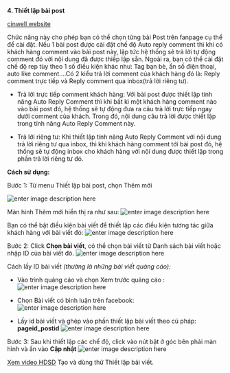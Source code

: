  **4. Thiết lập bài post**

[cinwell website](https://www.youtube.com/embed/2izLao1EcZc ':include :type=iframe width=100% height=400px')

Chức năng này cho phép bạn có thể chọn từng bài Post trên fanpage cụ thể để cài đặt. Nếu 1 bài post được cài đặt chế độ Auto reply comment thì khi có khách hàng comment vào bài post này, lập tức hệ thống sẽ trả lời tự động comment đó với nội dung đã được thiếp lập sẵn. Ngoài ra, bạn có thể cài đặt chế độ rep tùy theo 1 số điều kiện khác như: Tag bạn bè, ẩn số điện thoại, auto like comment....Có 2 kiểu trả lời comment của khách hàng đó là: Reply comment trực tiếp và Reply comment qua inbox(trả lời riêng tư).

- Trả lời trực tiếp comment khách hàng: Với bài post được thiết lập tính năng Auto Reply Comment thì khi bất kì một khách hàng comment nào vào bài post đó, hệ thống sẽ tự động đưa ra câu trà lời trực tiếp ngay dưới comment của khách. Trong đó, nội dung câu trả lời được thiết lập trong tính năng Auto Reply Comment này.

- Trả lời riêng tư: Khi thiết lập tính năng Auto Reply Comment với nội dung trả lời riêng tư qua inbox, thì khi khách hàng comment tới bài post đó, hệ thống sẽ tự động inbox cho khách hàng với nội dung được thiết lập trong phần trả lời riêng tư đó.

**Cách sử dụng:**

Bước 1: Từ menu Thiết lập bài post, chọn Thêm mới

![enter image description here](https://static8.muarecdn.com/original/muare/images/2019/11/19/5383847_46.png)

Màn hình Thêm mới hiển thị ra như sau:
![enter image description here](https://static8.muarecdn.com/original/muare/images/2019/11/19/5383850_47.png)

Bạn có thể bật điều kiện bài viết để thiết lập các điều kiện tương tác giữa khách hàng với bài viết đó:
![enter image description here](https://static8.muarecdn.com/original/muare/images/2019/11/19/5383861_48.png)

Bước 2: Click **Chọn bài viết**, có thể chọn bài viết từ Danh sách bài viết hoặc nhập ID của bài viết đó.
![enter image description here](https://static8.muarecdn.com/original/muare/images/2019/11/19/5383868_49.png)

Cách lấy ID bài viết _(thường là những bài viết quảng cáo):_

- Vào trình quảng cáo và chọn Xem trước quảng cáo :
![enter image description here](https://static8.muarecdn.com/original/muare/images/2019/11/19/5383872_50.png)

- Chọn Bài viết có bình luận trên facebook:
![enter image description here](https://static8.muarecdn.com/original/muare/images/2019/11/19/5383881_51.png)

- Lấy id bài viết và ghép vào phần thiết lập bài viết theo cú pháp: **pageid_postid**
![enter image description here](https://static8.muarecdn.com/original/muare/images/2019/11/19/5383882_52.png)

Bước 3: Sau khi thiết lập các chế độ, click vào nút bật ở góc bên phải màn hình và ấn vào **Cập nhật**
![enter image description here](https://static8.muarecdn.com/original/muare/images/2019/11/19/5383884_53.png)

[Xem video HDSD](https://youtu.be/2izLao1EcZc?list=PLYQfkp8M9WLWe-uVRzY8PaKyo_k5NO2l7) Tạo và dùng thử Thiết lập bài viết.